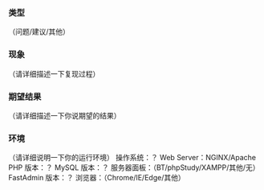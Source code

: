 ### 类型
（问题/建议/其他）


### 现象
（请详细描述一下复现过程）


### 期望结果
（请详细描述一下你说期望的结果）


### 环境
（请详细说明一下你的运行环境）
操作系统：？
Web Server：NGINX/Apache
PHP 版本：？
MySQL 版本：？
服务器面板：（BT/phpStudy/XAMPP/其他/无）
FastAdmin 版本：？
浏览器：（Chrome/IE/Edge/其他）
